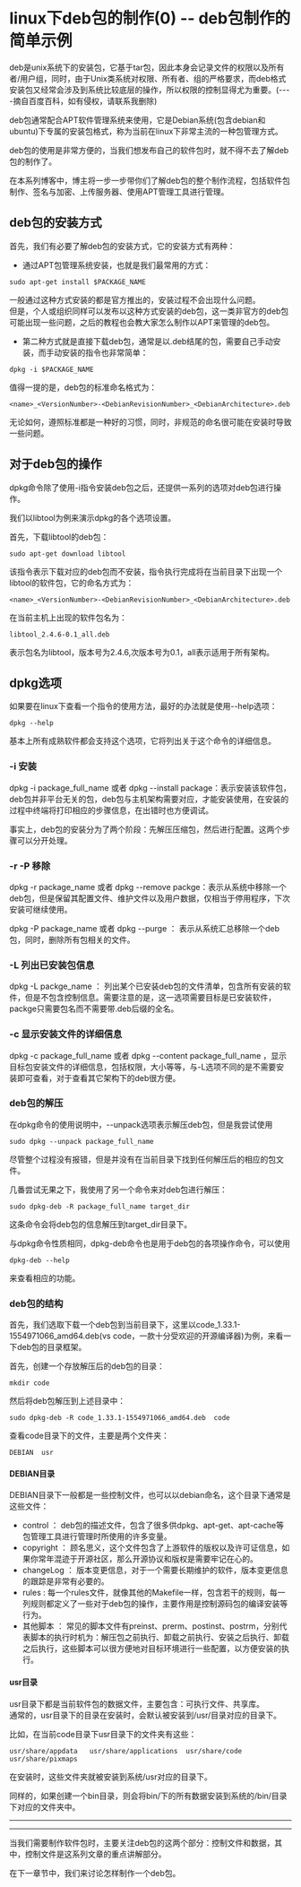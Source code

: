 # linux下deb包的制作(0) -- deb包制作的简单示例
deb是unix系统下的安装包，它基于tar包，因此本身会记录文件的权限以及所有者/用户组，同时，由于Unix类系统对权限、所有者、组的严格要求，而deb格式安装包又经常会涉及到系统比较底层的操作，所以权限的控制显得尤为重要。(----摘自百度百科，如有侵权，请联系我删除)      

deb包通常配合APT软件管理系统来使用，它是Debian系统(包含debian和ubuntu)下专属的安装包格式，称为当前在linux下非常主流的一种包管理方式。  

deb包的使用是非常方便的，当我们想发布自己的软件包时，就不得不去了解deb包的制作了。  

在本系列博客中，博主将一步一步带你们了解deb包的整个制作流程，包括软件包制作、签名与加密、上传服务器、使用APT管理工具进行管理。  

## deb包的安装方式
首先，我们有必要了解deb包的安装方式，它的安装方式有两种：
* 通过APT包管理系统安装，也就是我们最常用的方式：
```
sudo apt-get install $PACKAGE_NAME
```
一般通过这种方式安装的都是官方推出的，安装过程不会出现什么问题。  
但是，个人或组织同样可以发布以这种方式安装的deb包，这一类非官方的deb包可能出现一些问题，之后的教程也会教大家怎么制作以APT来管理的deb包。  

* 第二种方式就是直接下载deb包，通常是以.deb结尾的包，需要自己手动安装，而手动安装的指令也非常简单：
```
dpkg -i $PACKAGE_NAME
```

值得一提的是，deb包的标准命名格式为：
```
<name>_<VersionNumber>-<DebianRevisionNumber>_<DebianArchitecture>.deb
```  
无论如何，遵照标准都是一种好的习惯，同时，非规范的命名很可能在安装时导致一些问题。  


## 对于deb包的操作
dpkg命令除了使用-i指令安装deb包之后，还提供一系列的选项对deb包进行操作。  

我们以libtool为例来演示dpkg的各个选项设置。  

首先，下载libtool的deb包：

    sudo apt-get download libtool  
该指令表示下载对应的deb包而不安装，指令执行完成将在当前目录下出现一个libtool的软件包，它的命名方式为：

    <name>_<VersionNumber>-<DebianRevisionNumber>_<DebianArchitecture>.deb
在当前主机上出现的软件包名为：

    libtool_2.4.6-0.1_all.deb
表示包名为libtool，版本号为2.4.6,次版本号为0.1，all表示适用于所有架构。  


## dpkg选项
如果要在linux下查看一个指令的使用方法，最好的办法就是使用--help选项：

    dpkg --help
基本上所有成熟软件都会支持这个选项，它将列出关于这个命令的详细信息。  

### -i 安装
dpkg -i package_full_name 或者 dpkg --install package：表示安装该软件包，deb包并非平台无关的包，deb包与主机架构需要对应，才能安装使用，在安装的过程中终端将打印相应的步骤信息，在出错时也方便调试。 

事实上，deb包的安装分为了两个阶段：先解压压缩包，然后进行配置。这两个步骤可以分开处理。  

### -r -P 移除
dpkg -r package_name 或者 dpkg --remove packge：表示从系统中移除一个deb包，但是保留其配置文件、维护文件以及用户数据，仅相当于停用程序，下次安装可继续使用。  

dpkg -P package_name 或者 dpkg --purge ： 表示从系统汇总移除一个deb包，同时，删除所有包相关的文件。  

### -L 列出已安装包信息
dpkg -L packge_name ： 列出某个已安装deb包的文件清单，包含所有安装的软件，但是不包含控制信息。需要注意的是，这一选项需要目标是已安装软件，packge只需要包名而不需要带.deb后缀的全名。  

### -c 显示安装文件的详细信息
dpkg -c package_full_name 或者 dpkg --content package_full_name ，显示目标包安装文件的详细信息，包括权限，大小等等，与-L选项不同的是不需要安装即可查看，对于查看其它架构下的deb很方便。  

### deb包的解压
在dpkg命令的使用说明中，--unpack选项表示解压deb包，但是我尝试使用
```
sudo dpkg --unpack package_full_name
```
尽管整个过程没有报错，但是并没有在当前目录下找到任何解压后的相应的包文件。   

几番尝试无果之下，我使用了另一个命令来对deb包进行解压：
```
sudo dpkg-deb -R package_full_name target_dir
```
这条命令会将deb包的信息解压到target_dir目录下。  

与dpkg命令性质相同，dpkg-deb命令也是用于deb包的各项操作命令，可以使用
```
dpkg-deb --help 
```
来查看相应的功能。  

### deb包的结构
首先，我们选取下载一个deb包到当前目录下，这里以code_1.33.1-1554971066_amd64.deb(vs code，一款十分受欢迎的开源编译器)为例，来看一下deb包的目录框架。  

首先，创建一个存放解压后的deb包的目录：

    mkdir code
然后将deb包解压到上述目录中：

    sudo dpkg-deb -R code_1.33.1-1554971066_amd64.deb  code

查看code目录下的文件，主要是两个文件夹：

    DEBIAN  usr

#### DEBIAN目录
DEBIAN目录下一般都是一些控制文件，也可以以debian命名，这个目录下通常是这些文件：
* control ： deb包的描述文件，包含了很多供dpkg、apt-get、apt-cache等包管理工具进行管理时所使用的许多变量。  
* copyright ： 顾名思义，这个文件包含了上游软件的版权以及许可证信息，如果你常年混迹于开源社区，那么开源协议和版权是需要牢记在心的。  
* changeLog ： 版本变更信息，对于一个需要长期维护的软件，版本变更信息的跟踪是非常有必要的。  
* rules : 每一个rules文件，就像其他的Makefile一样，包含若干的规则，每一列规则都定义了一些对于deb包的操作，主要作用是控制源码包的编译安装等行为。  
* 其他脚本 ： 常见的脚本文件有preinst、prerm、postinst、postrm，分别代表脚本的执行时机为：解压包之前执行、卸载之前执行、安装之后执行、卸载之后执行，这些脚本可以很方便地对目标环境进行一些配置，以方便安装的执行。  


#### usr目录
usr目录下都是当前软件包的数据文件，主要包含：可执行文件、共享库。   
通常的，usr目录下的目录在安装时，会默认被安装到/usr/目录对应的目录下。   

比如，在当前code目录下usr目录下的文件夹有这些：  

    usr/share/appdata   usr/share/applications  usr/share/code  usr/share/pixmaps  

在安装时，这些文件夹就被安装到系统/usr对应的目录下。   

同样的，如果创建一个bin目录，则会将bin/下的所有数据安装到系统的/bin/目录下对应的文件夹中。   


***  
*** 


当我们需要制作软件包时，主要关注deb包的这两个部分：控制文件和数据，其中，控制文件是这系列文章的重点讲解部分。  

在下一章节中，我们来讨论怎样制作一个deb包。  












